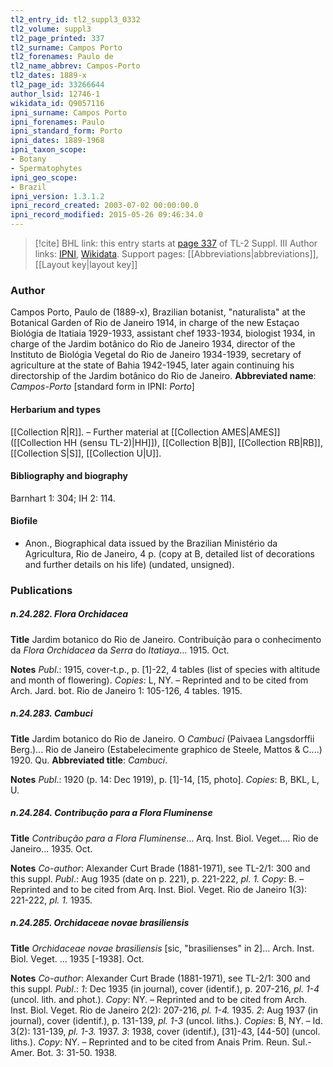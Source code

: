 ```yaml
---
tl2_entry_id: tl2_suppl3_0332
tl2_volume: suppl3
tl2_page_printed: 337
tl2_surname: Campos Porto
tl2_forenames: Paulo de
tl2_name_abbrev: Campos-Porto
tl2_dates: 1889-x
tl2_page_id: 33266644
author_lsid: 12746-1
wikidata_id: Q9057116
ipni_surname: Campos Porto
ipni_forenames: Paulo
ipni_standard_form: Porto
ipni_dates: 1889-1968
ipni_taxon_scope: 
- Botany
- Spermatophytes
ipni_geo_scope: 
- Brazil
ipni_version: 1.3.1.2
ipni_record_created: 2003-07-02 00:00:00.0
ipni_record_modified: 2015-05-26 09:46:34.0
---
```


> [!cite] BHL link: this entry starts at [page 337](https://www.biodiversitylibrary.org/page/33266644) of TL-2 Suppl. III
> Author links: [IPNI](https://www.ipni.org/a/12746-1), [Wikidata](https://www.wikidata.org/wiki/Q9057116). Support pages: [[Abbreviations|abbreviations]], [[Layout key|layout key]]

### Author

Campos Porto, Paulo de (1889-x), Brazilian botanist, "naturalista" at the Botanical Garden of Rio de Janeiro 1914, in charge of the new Estaçao Biológia de Itatiaia 1929-1933, assistant chef 1933-1934, biologist 1934, in charge of the Jardim botânico do Rio de Janeiro 1934, director of the Instituto de Biológia Vegetal do Rio de Janeiro 1934-1939, secretary of agriculture at the state of Bahia 1942-1945, later again continuing his directorship of the Jardim botânico do Rio de Janeiro. 
**Abbreviated name**: *Campos-Porto* \[standard form in IPNI: *Porto*\]

#### Herbarium and types

[[Collection R|R]]. – Further material at [[Collection AMES|AMES]] ([[Collection HH (sensu TL-2)|HH]]), [[Collection B|B]], [[Collection RB|RB]], [[Collection S|S]], [[Collection U|U]].

#### Bibliography and biography

Barnhart 1: 304; IH 2: 114.

#### Biofile

- Anon., Biographical data issued by the Brazilian Ministério da Agricultura, Rio de Janeiro, 4 p. (copy at B, detailed list of decorations and further details on his life) (undated, unsigned).

### Publications

##### n.24.282. Flora Orchidacea

**Title**
Jardim botanico do Rio de Janeiro. Contribuição para o conhecimento da *Flora Orchidacea* da *Serra* do *Itatiaya*... 1915. Oct.

**Notes**
*Publ*.: 1915, cover-t.p., p. \[1\]-22, 4 tables (list of species with altitude and month of flowering). *Copies*: L, NY. – Reprinted and to be cited from Arch. Jard. bot. Rio de Janeiro 1: 105-126, 4 tables. 1915.

##### n.24.283. Cambuci

**Title**
Jardim botanico do Rio de Janeiro. O *Cambuci* (Paivaea Langsdorffii Berg.)... Rio de Janeiro (Estabelecimente graphico de Steele, Mattos & C....) 1920. Qu.
**Abbreviated title**: *Cambuci*.

**Notes**
*Publ*.: 1920 (p. 14: Dec 1919), p. \[1\]-14, \[15, photo\]. *Copies*: B, BKL, L, U.

##### n.24.284. Contribução para a Flora Fluminense

**Title**
*Contribução para a Flora Fluminense*... Arq. Inst. Biol. Veget.... Rio de Janeiro... 1935. Oct.

**Notes**
*Co-author*: Alexander Curt Brade (1881-1971), see TL-2/1: 300 and this suppl.
*Publ*.: Aug 1935 (date on p. 221), p. 221-222, *pl. 1.* *Copy*: B. – Reprinted and to be cited from Arq. Inst. Biol. Veget. Rio de Janeiro 1(3): 221-222, *pl. 1.* 1935.

##### n.24.285. Orchidaceae novae brasiliensis

**Title**
*Orchidaceae novae brasiliensis* \[sic, "brasilienses" in 2\]... Arch. Inst. Biol. Veget. ... 1935 \[-1938\]. Oct.

**Notes**
*Co-author*: Alexander Curt Brade (1881-1971), see TL-2/1: 300 and this suppl.
*Publ*.: *1*: Dec 1935 (in journal), cover (identif.), p. 207-216, *pl. 1-4* (uncol. lith. and phot.).
*Copy*: NY. – Reprinted and to be cited from Arch. Inst. Biol. Veget. Rio de Janeiro 2(2): 207-216, *pl. 1-4.* 1935.
*2*: Aug 1937 (in journal), cover (identif.), p. 131-139, *pl. 1-3* (uncol. liths.). *Copies*: B, NY.  – Id. 3(2): 131-139, *pl. 1-3.* 1937.
*3*: 1938, cover (identif.), \[31\]-43, \[44-50\] (uncol. liths.). *Copy*: NY. – Reprinted and to be cited from Anais Prim. Reun. Sul.-Amer. Bot. 3: 31-50. 1938.

